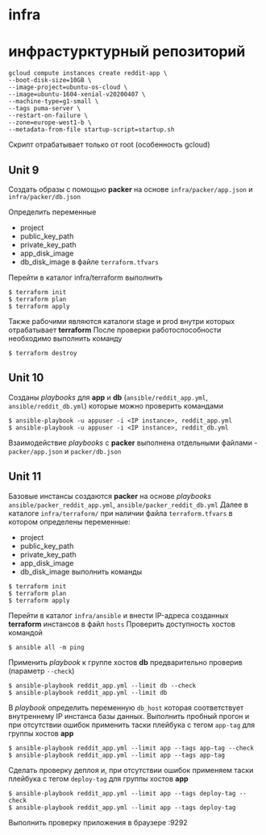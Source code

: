 # infra
# инфрастурктурный репозиторий

```
gcloud compute instances create reddit-app \
--boot-disk-size=10GB \
--image-project=ubuntu-os-cloud \
--image=ubuntu-1604-xenial-v20200407 \
--machine-type=g1-small \
--tags puma-server \
--restart-on-failure \
--zone=europe-west1-b \
--metadata-from-file startup-script=startup.sh
```

Скрипт отрабатывает только от root (особенность gcloud)

## Unit 9
Создать образы с помощью **packer** на основе `infra/packer/app.json` и `infra/packer/db.json`

Определить переменные
* project
* public_key_path
* private_key_path
* app_disk_image
* db_disk_image
в файле `terraform.tfvars`

Перейти в каталог infra/terraform выполнить
```
$ terraform init
$ terraform plan
$ terraform apply
```

Также рабочими являются каталоги stage и prod внутри которых отрабатывает **terraform**
После проверки работоспособности необходимо выполнить команду
```
$ terraform destroy
```
## Unit 10
Созданы *playbooks* для **app** и **db** (`ansible/reddit_app.yml`, `ansible/reddit_db.yml`) которые можно проверить командами
```
$ ansible-playbook -u appuser -i <IP instance>, reddit_app.yml
$ ansible-playbook -u appuser -i <IP instance>, reddit_db.yml
```
Взаимодействие *playbooks* с **packer** выполнена отдельными файлами - `packer/app.json` и `packer/db.json`

## Unit 11
Базовые инстансы создаются **packer** на основе *playbooks* `ansible/packer_reddit_app.yml`, `ansible/packer_reddit_db.yml`
Далее в каталоге `infra/terraform/` при наличии файла `terraform.tfvars` в котором определены переменные:
* project
* public_key_path
* private_key_path
* app_disk_image
* db_disk_image
выполнить команды
```
$ terraform init
$ terraform plan
$ terraform apply
```
Перейти в каталог `infra/ansible` и внести IP-адреса созданных **terraform** инстансов в файл `hosts`
Проверить доступность хостов командой
```
$ ansible all -m ping
```
Применить *playbook* к группе хостов **db** предварительно проверив (параметр `--check`)
```
$ ansible-playbook reddit_app.yml --limit db --check
$ ansible-playbook reddit_app.yml --limit db
```
В *playbook* определить переменную `db_host` которая соответствует внутреннему IP инстанса базы данных.
Выполнить пробный прогон и при отсутствии ошибок применить таски плейбука с тегом `app-tag` для группы хостов **app**
```
$ ansible-playbook reddit_app.yml --limit app --tags app-tag --check
$ ansible-playbook reddit_app.yml --limit app --tags app-tag
```
Сделать проверку деплоя и, при отсутствии ошибок применяем таски плейбука с тегом `deploy-tag` для группы хостов **app**
```
$ ansible-playbook reddit_app.yml --limit app --tags deploy-tag --check
$ ansible-playbook reddit_app.yml --limit app --tags deploy-tag
```
Выполнить проверку приложения в браузере
<Internal IP app>:9292
  

